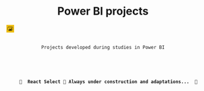 <h1 align="center">Power BI projects</h1><code><code><img height="20" src="https://github.com/LaiseLopes/LaiseLopes/blob/master/social-default-image.png"></code>

<p align="center">Projects developed during studies in Power BI</p>


<h4 align="center"> 
	🚧  React Select 🚀 Always under construction and adaptations...  🚧
</h4>
